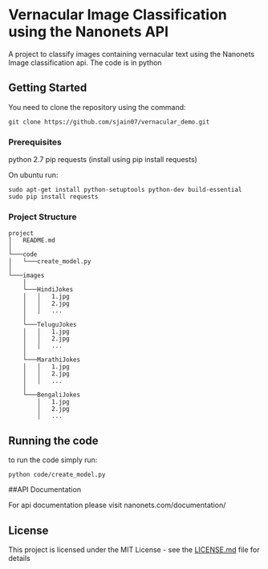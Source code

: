 # Vernacular Image Classification using the Nanonets API

A project to classify images containing vernacular text using the Nanonets Image classification api. The code is in python

## Getting Started

You need to clone the repository using the command:
```
git clone https://github.com/sjain07/vernacular_demo.git
```

### Prerequisites

python 2.7
pip
requests (install using pip install requests)

On ubuntu run:
```
sudo apt-get install python-setuptools python-dev build-essential 
sudo pip install requests
```

### Project Structure

```
project
│   README.md
│
└───code
│   └───create_model.py 
│  
└───images
    │
    └───HindiJokes
    │   │   1.jpg
    │   │   2.jpg
    │   │   ...
    │
    └───TeluguJokes
    │   │   1.jpg
    │   │   2.jpg
    │   │   ...
    │   
    └───MarathiJokes
    │   │   1.jpg
    │   │   2.jpg
    │   │   ...
    │   
    └───BengaliJokes
        │   1.jpg
        │   2.jpg
        │   ... 
```

## Running the code

to run the code simply run:
```
python code/create_model.py
```
##API Documentation

For api documentation please visit nanonets.com/documentation/

## License

This project is licensed under the MIT License - see the [LICENSE.md](LICENSE.md) file for details
